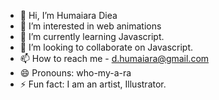 - 👋 Hi, I’m Humaiara Diea
- 👀 I’m interested in web animations
- 🌱 I’m currently learning Javascript.
- 💞️ I’m looking to collaborate on Javascript.
- 📫 How to reach me - d.humaiara@gmail.com 
- 😄 Pronouns: who-my-a-ra
- ⚡ Fun fact: I am an artist, Illustrator.

<!---
HumaiaraD/HumaiaraD is a ✨ special ✨ repository because its `README.md` (this file) appears on your GitHub profile.
You can click the Preview link to take a look at your changes.
--->
